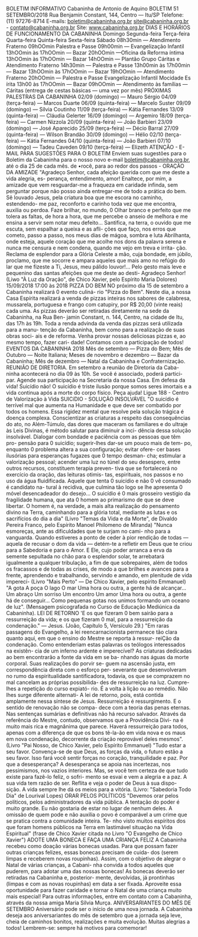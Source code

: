 BOLETIM INFORMATIVO 
Cabaninha de Antonio de Aquino 
BOLETIM 51 SETEMBRO/2018 
Rua Benjamin Constant, 144, Centro — Itu/SP 
Telefone: (11) 97276-8714 
E-mails: boletim@cabaninha.org.br 
site@cabaninha.org.br - contato@cabaninha.org.br 
Site: www.cabaninha.org.br 
DIAS E HORÁRIOS DE FUNCIONAMENTO DA CABANINHA 
Domingo 
Segunda-feira 
Terça-feira 
Quarta-feira 
Quinta-feira 
Sexta-feira 
Sábado 
08h30min — Atendimento Fraterno 
09hOOmin Palestra e Passe 
09h00min — Evangelização Infantil 
13hOOmin às 17hOOmin — Bazar 
20hOOmin —Oficina da Reforma íntima 
13hOOmin às 17hOOmin — Bazar 
14hOOmin — Plantão Grupo Cáritas 
e Atendimento Fraterno 
14h30min — Palestra e Passe 
13h00min às 17h00min — Bazar 
13hOOmin às 17hOOmin — Bazar 
19hOOmin — Atendimento Fraterno 
20hOOmin — Palestra e Passe 
Evangelização Infantil 
Mocidade Es írita 
13h00 às 17hOOmin — Bazar 
09hOOmin — Atendimento às famílias — Cáritas 
(entrega de cestas básicas — uma vez por mês) 
PRÓXIMAS PALESTRAS DA CABANINHA 
02/09 (domingo) — Mauro Sérgio 
04/09 (terça-feira) — Marcos Duarte 
06/09 (quinta-feira) — Marcelo Suster 
09/09 (domingo) — Sílvia Coutinho 
11/09 (terça-feira) — Kátia Fernandes 
13/09 (quinta-feira) — Cláudia Gelerter 
16/09 (domingo) — Argemiro 
18/09 (terça-feira) — Carmen Nizzola 
20/09 (quinta-feira) — João Barbieri 
23/09 (domingo) — José Aparecido 
25/09 (terça-feira) — Décio Barral 
27/09 (quinta-feira) — Wilson Brandão 
30/09 (domingo) — Hélio 
02/10 (terça-feira) — Kátia Fernandes 
04/10 (quinta-feira) — João Barbieri 
07/10 (domingo) — Tadeu Caveden 
09/10 (terça-feira) — Elizeth 
ATENÇÃO - E-MAIL PARA SUGESTÕES PARA O BOLETIM 
Enviem suas sugestões para o Boletim da Cabaninha para o nosso 
novo e-mail boletim@cabaninha.org.br, até o dia 25 de cada mês. 
de •rocê, 
para 
ao redor 
dos passos - 
ORAÇÃO DA AMIZADE 
"Agradeço Senhor, cada afeição querida com que me deste a vida alegria, es- 
perança, entendimento, amor! 
Enaltece, por mim, a amizade que vem resguardar-me a fraqueza em caridade 
infinda, sem perguntar porque não posso ainda entregar-me de todo a prática 
do bem. 
Sê louvado Jesus, pela criatura boa que me escora no caminho, estendendo- 
me paz, reconforto e carinho toda vez que me encontra, auxilia ou perdoa. 
Faze brilhar, no mundo, 0 Olhar branco e perfeito que me tolera as faltas, de 
hora a hora, que me percebe o anseio de melhora e me ensina a servir sem 
notar meu defeito... 
Santifica, na terra, o ouvido que me escuta, sem espalhar a queixa e as afli- 
ções que faço, nos erros que cometo, passo a passo, nos meus dias de mágoa, 
sombra e luta 
Abrilhanta, onde esteja, aquele coração que me acolhe nos dons da palavra 
serena e nunca me censura e nem condena, quando me vejo em treva e irrita- 
ção. 
Reclama de esplendor para a Glória Celeste a mão, cuja bondade, em júbilo, 
proclamo, que me socorre e ampara aqueles que mais amo no refúgio do lar 
que me fizeste a Ti, Jesus, meu pálido louvor!... 
Pelo gesto mais leve e pequenino das santas afeições que me deste ao desti- 
Agradeço Senhor! 
(Liwo "À Luz da Oração", de Chico Xavier, pelo Espírito Maria Dolores) 
15/09/2018 
17:00 às 
2018 
PIZZA DO BEM 
NO próximo dia 15 de setembro a Cabaninha realizará 0 evento culiná- 
rio "Pizza do Bem". Neste dia, a nossa Casa Espírita realizará a venda 
de pizzas inteiras nos sabores de calabresa, mussarela, portuguesa e 
frango com catupiry, por R$ 20,00 (vinte reais) cada uma. As pizzas 
deverão ser retiradas diretamente na sede da Cabaninha, na Rua Ben- 
jamin Constant, n. 144, Centro, na cidade de Itu, das 17h às 19h. 
Toda a renda advinda da venda das pizzas será utilizada para a manu- 
tenção da Cabaninha, bem como para a realização de suas obras soci- 
ais e de reforma. 
Venha provar nossas deliciosas pizzas e, ao mesmo tempo, fazer cari- 
dade! Contamos com a participação de todos! 
EVENTOS DA CABANINHA 2018 
Mês de setembro — Pizza do Bem; 
Mês de Outubro — Noite Italiana; 
Meses de novembro e dezembro — Bazar da Cabaninha; 
Mês de dezembro — Natal da Cabaninha e Confraternização. 
REUNIÃO DE DIRETORIA. Em setembro a reunião de Diretoria da Caba- 
ninha acontecerá no dia 09 às 10h. Se você é associado, poderá partici- 
par. Agende sua participação na Secretaria da nossa Casa. 
Em defesa da vida! Suicídio não! 
O suicídio é triste ilusão porque somos seres imortais e a vida 
continua após a morte do corpo físico. 
Peça ajuda! Ligue 188 - Centro de Valorização à Vida 
SUICíDlO - SOLUÇÃO INSOLVÁVEL 
"O suicídio é terrível mal que aumenta na Humanidade e que deve 
ser combatido por todos os homens. 
Essa rigidez mental que resolve pela solução trágica é doença 
complexa. Conscientizar as criaturas a respeito das consequências 
do ato, no Além-Túmulo, das dores que maceram os familiares e 
do ultraje às Leis Divinas, é método salutar para diminuir a inci- 
dência dessa solução insolvável. 
Dialogar com bondade e paciência com as pessoas que têm pro- 
pensão para 0 suicídio; sugerir-lhes dar-se um pouco mais de tem- 
po, enquanto 0 problema altera a sua configuração; evitar ofere- 
cer bases ilusórias para esperanças fugazes que 0 tempo desman- 
cha; estimular a valorização pessoal; acender uma luz no túnel do 
seu desespero, entre outros recursos, constituem terapia preven- 
tiva que se fortalecerá no exercício da oração, das leituras otimis- 
tas, espirituais, nos passos e no uso da água fluidificada. 
Aquele que tenta 0 suicídio e não 0 vê consumado é candidato na- 
tural à recidiva, que culmina tão logo se lhe apresenta 0 
móvel desencadeador do desejo... 
O suicídio é 0 mais grosseiro vestígio da fragilidade humana, que 
ata 0 homem ao primarismo de que se deve libertar. 
O homem é, na verdade, a mais alta realização do pensamento 
divino na Terra, caminhando para a glória total, mediante as 
lutas e os sacrifícios do dia a dia" 
(Livro "Temas da Vida e da Morte", de Divaldo Pereira Franco, 
pelo Espírito Manoel Philomeno de Miranda) 
"Nunca esmoreças, ante as dificuldades que te surjam no cami- 
nho para a vanguarda. 
Quando estiveres a ponto de ceder à pior rendição de todas — 
aquela de recusar o dom da vida — detém-te a refletir em Deus 
que te criou para a Sabedoria e para o Amor. E Ele, cujo poder 
arranca a erva da semente sepultada no chão para o esplendor 
solar, te arrebatará igualmente a qualquer tribulação, a fim de 
que sobrepaires, além de todos os fracassos e de todas as crises, 
de modo a que brilhes e avances para a frente, aprendendo e 
trabalhando, servindo e amando, em plenitude de vida imperecí- 
(Livro "Mais Perto" — De Chico Xavier, pelo espírito Emmanuel) 
"A gota 
A poça 
O lago 
O mar 
Uma hora ou outra, a gente há de alcançar... 
Um abraço 
Um sorriso 
Um encontro 
Um amor 
Uma hora ou outra, a gente há de conseguir... 
Como pequenas gotas nos unimos formando um oceano de luz". 
(Mensagem psicografada no Curso de Educação Mediúnica da 
Cabaninha). 
LEI DE RETORNO 
'E os que fizeram 0 bem sairão para a ressurreição da vida; e os que fizeram 0 
mal, para a ressurreição da condenação." — Jesus. (João, Capítulo 5, Versículo 
29.) 
"Em raras passagens do Evangelho, a lei reencarnacionista permanece 
tão clara quanto aqui, em que o ensino do Mestre se reporta à ressur- 
reiÇão da condenação. 
Como entenderiam estas palavras os teólogos interessados na existên- 
cia de um inferno ardente e imperecível? 
As criaturas dedicadas ao bem encontrarão a fonte da vida em se ba- 
nhando nas águas da morte corporal. Suas realizações do porvir se- 
guem na ascensão justa, em correspondência direta com o esforço per- 
severante que desenvolveram no rumo da espiritualidade santificadora, 
todavia, os que se comprazem no mal cancelam as próprias possibilida- 
des de ressurreição na luz. Cumpre-lhes a repetição do curso expiató- 
rio. É a volta à lição ou ao remédio. Não lhes surge diferente alternati- 
A lei de retorno, pois, está contida amplamente nessa síntese de Jesus. 
Ressurreição é ressurgimento. E o sentido de renovação não se compa- 
dece com a teoria das penas eternas. 
Nas sentenças sumárias e definitivas não há recurso salvador. Através 
da referência do Mestre, contudo, observamos que a Providência Divi- 
na é muito mais rica e magnânima que parece. 
Haverá ressurreição para todos, apenas com a diferença de que os bons 
tê-la-ão em vida nova e os maus em nova condenação, decorrente da 
criação reprovável deles mesmos". 
(Livro "Pai Nosso, de Chico Xavier, pelo Espírito Emmanuel) 
"Tudo estar a seu favor. 
Convença-se de que Deus, as forças da vida, o futuro estão a seu favor. 
Isso fará você sentir forças no coração, tranquilidade e paz. 
Por que a desesperança? A desesperança se apoia nas incertezas, nos 
pessimismos, nos vazios interiores. 
Mas, se você tem certeza de que tudo existe para fazê-lo feliz, o sofri- 
mento se esvai e vem a alegria e a paz. 
A sua vida tem razão de ser. Reflita e veja o poder de Deus à sua dispo- 
sição. A vida sempre lhe dá os meios para a vitória. 
(Livro: "Sabedoria Todo Dia" de Lourival Lopes) 
ORAR PELOS POLÍTICOS 
"Devemos orar pelos políticos, pelos administradores da vida pública. 
A tentação do poder é muito grande. Eu não gostaria de estar no lugar 
de nenhum deles. A omissão de quem pode e não auxilia o povo é 
comparável a um crime que se pratica contra a comunidade inteira. Te- 
nho visto muitos espíritos dos que foram homens públicos na Terra em 
lastimável situação na Vida Espiritual" 
(frase de Chico Xavier citada no Livro "O Evangelho de Chico Xavier") 
ADOTE UMA BONECA E FAÇA UMA CRIANÇA FELIZ 
A Cabaninha recebeu como doação várias bonecas usadas. Para que 
possam fazer outras crianças felizes, essas bonecas precisam de cuida- 
dos (serem limpas e receberem novas roupinhas). 
Assim, com o objetivo de alegrar o Natal de várias crianças, a Cabani- 
nha convida a todos aqueles que puderem, para adotar uma das nossas 
bonecas! As bonecas deverão ser retiradas na Cabaninha e, posterior- 
mente, devolvidas, já prontinhas (limpas e com as novas roupinhas) em 
data a ser fixada. 
Aproveite essa oportunidade para fazer caridade e tornar o Natal de 
uma criança muito mais especial! Para outras informações, entre em 
contato com a Cabaninha, através da nossa amiga Maria Sílvia Murça. 
ANIVERSARIANTES DO MÊS DE SETEMBRO 
Aniversário pode ser o início de uma nova jornada. A Cabaninha deseja 
aos aniversariantes do mês de setembro que a jornada seja leve, cheia 
de caminhos bonitos, realizações e muita evolução. Muitas alegrias a 
todos! Lembrem-se: sempre há motivos para comemorar! 